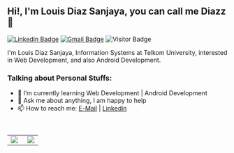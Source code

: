 ## Hi!, I'm Louis Diaz Sanjaya, you can call me Diazz 👋

[![Linkedin Badge](https://img.shields.io/badge/-LinkedIn-blue?logo=Linkedin&logoColor=white&link=https://www.linkedin.com/in/diazsnjaya/)](https://www.linkedin.com/in/diazsnjaya/) 
[![Gmail Badge](https://img.shields.io/badge/-Gmail-red?logo=Gmail&logoColor=white&link=mailto:louisdiaz2003@gmail.com)](mailto:louisdiaz2003@gmail.com)
![Visitor Badge](https://visitor-badge.laobi.icu/badge?page_id=Dipengg.Dipengg)

I'm Louis Diaz Sanjaya, Information Systems at Telkom University, interested in Web Development, and also Android Development.


### Talking about Personal Stuffs:

- 🌱 I’m currently learning Web Development | Android Development 
- 💬 Ask me about anything, I am happy to help
- 📫 How to reach me: [E-Mail](mailto:louisdiaz2003@gmail.com) | [Linkedin](https://www.linkedin.com/in/diazsnjaya/)

&nbsp;

<table>
  <tr>
    <td align="left">
      <a href="https://github.com/Dipengg">
        <img align="left" src="https://github-readme-stats.vercel.app/api?username=Dipengg&show_icons=true&theme=react&border_color=61dafb&hide_border=true" />
      </a>
    </td>
    <td align="right">
      <a href="https://github.com/Dipengg">
        <img align="right" src="https://github-readme-stats.vercel.app/api/top-langs/?username=Dipengg&title_color=61dafb&text_color=ffffff&icon_color=61dafb&bg_color=20232a&langs_count=8&layout=compact&border_color=61dafb&hide_border=true" />
      </a>
    </td>
  </tr>
</table>
